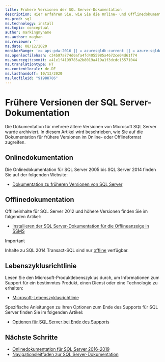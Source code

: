 ```yaml
---
title: Frühere Versionen der SQL Server-Dokumentation
description: Hier erfahren Sie, wie Sie die Online- und Offlinedokumentation für frühere Versionen von SQL Server abrufen, einschließlich 2005, 2008, 2012 und 2014.
ms.prod: sql
ms.technology: install
ms.topic: conceptual
author: markingmyname
ms.author: maghan
ms.reviewer: ''
ms.date: 08/12/2020
monikerRange: '>= aps-pdw-2016 || = azuresqldb-current || = azure-sqldw-latest || >= sql-server-2016 || >= sql-server-linux-2017 || = sqlallproducts-allversions'
ms.openlocfilehash: c34b07a774d0afa4fd4055985a4672ce04d61f74
ms.sourcegitcommit: a41e1f4199785a2b8019a419a1f3dcdc15571044
ms.translationtype: HT
ms.contentlocale: de-DE
ms.lasthandoff: 10/13/2020
ms.locfileid: "91988706"
---
```

# <a name="previous-versions-of-sql-server-documentation"></a>Frühere Versionen der SQL Server-Dokumentation

Die Dokumentation für mehrere ältere Versionen von Microsoft SQL Server wurde archiviert. In diesem Artikel wird beschrieben, wie Sie auf die Dokumentation für frühere Versionen im Online- oder Offlineformat zugreifen.

## <a name="online-documentation"></a>Onlinedokumentation

Die Onlinedokumentation für SQL Server 2005 bis SQL Server 2014 finden Sie auf der folgenden Website:

- [Dokumentation zu früheren Versionen von SQL Server](/previous-versions/sql/)

## <a name="offline-documentation"></a>Offlinedokumentation

Offlineinhalte für SQL Server 2012 und höhere Versionen finden Sie im folgenden Artikel:

- [Installieren der SQL Server-Dokumentation für die Offlineanzeige in SSMS](sql-server-offline-documentation.md)

> [!IMPORTANT]
> Inhalte zu SQL 2014 Transact-SQL sind nur [offline](../sql-server/sql-server-offline-documentation.md#sql-server-2014-offline-content) verfügbar.

## <a name="lifecycle-policy"></a>Lebenszyklusrichtlinie

Lesen Sie den Microsoft-Produktlebenszyklus durch, um Informationen zum Support für ein bestimmtes Produkt, einen Dienst oder eine Technologie zu erhalten:

- [Microsoft-Lebenszyklusrichtlinie](https://support.microsoft.com/lifecycle/selectindex)

Spezifische Anleitungen zu Ihren Optionen zum Ende des Supports für SQL Server finden Sie im folgenden Artikel:

- [Optionen für SQL Server bei Ende des Supports](../sql-server/end-of-support/sql-server-end-of-life-overview.md)

## <a name="next-steps"></a>Nächste Schritte

- [Onlinedokumentation für SQL Server 2016-2019](../sql-server/index.yml)
- [Navigationsleitfaden zur SQL Server-Dokumentation](../sql-server/sql-docs-navigation-guide.md)